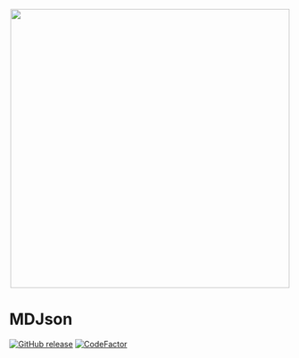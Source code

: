 <p align="center">
  <img width="500px" src="assets/textures/logo.png"/>
</p>

# MDJson

[![GitHub release](https://img.shields.io/github/release/zNotChill/.svg)](https://github.com/zNotChill/MDJson/releases/latest)
[![CodeFactor](https://www.codefactor.io/repository/github/zNotChill/MDJson/badge)](https://www.codefactor.io/repository/github/zNotChill/MDJson)


